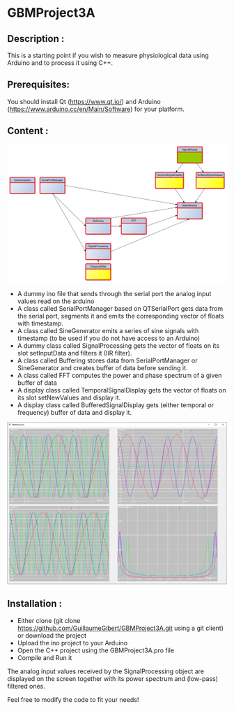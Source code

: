 # GBMProject3A

Description :
-------------

This is a starting point if you wish to measure physiological data using Arduino and to process it using C++. 

Prerequisites:
--------------

You should install Qt (https://www.qt.io/) and Arduino (https://www.arduino.cc/en/Main/Software) for your platform.

Content :
---------
![Structure](doc/images/GBMProject3A_structure.jpg?raw=true "Structure")

* A dummy ino file that sends through the serial port the analog input values read on the arduino
* A class called SerialPortManager based on QTSerialPort gets data from the serial port, segments it and emits the corresponding vector of floats with timestamp.
* A class called SineGenerator emits a series of sine signals with timestamp (to be used if you do not have access to an Arduino)
* A dummy class called SignalProcessing gets the vector of floats on its slot setInputData and filters it (IIR filter).
* A class called Buffering stores data from SerialPortManager or SineGenerator and creates buffer of data before sending it.
* A class called FFT computes the power and phase spectrum of a given buffer of data
* A display class called TemporalSignalDisplay gets the vector of floats on its slot setNewValues and display it.
* A display class called BufferedSignalDisplay gets (either temporal or frequency) buffer of data  and display it.

![Screenshot](https://github.com/GuillaumeGibert/GBMProject3A/blob/develop/doc/images/GBMProject3A_screenshot.jpg?raw=true "Screenshot")

Installation :
-------------

* Either clone (git clone https://github.com/GuillaumeGibert/GBMProject3A.git using a git client) or download the project
* Upload the ino project to your Arduino
* Open the C++ project using the GBMProject3A.pro file
* Compile and Run it

The analog input values received by the SignalProcessing object are displayed on the screen together with its power spectrum and (low-pass) filtered ones.

Feel free to modify the code to fit your needs!

